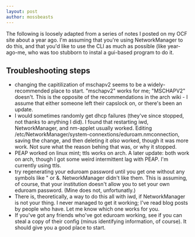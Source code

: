 ```yaml
---
layout: post
author: mossbeasts
---
```

The following is loosely adapted from a series of notes I posted on my OCF site about a year ago. I'm assuming that you're using NetworkManager to do this, and that you'd like to use the CLI as much as possible (like year-ago-me, who was too stubborn to instal a gui-based program to do it.

## Troubleshooting steps
- changing the capitilization of mschapv2 seems to be a widely-recommended place to start. "mschapv2" works for me; "MSCHAPV2" doesn't. This is the opposite of the recommendations in the arch wiki - I assume that either someone left their capslock on, or there's been an update.
- I would sometimes randomly get dhcp failures (they've since stopped, not thanks to anything I did). I found that restarting iwd, NetworkManager, and nm-applet usually worked. Editing /etc/NetworkManager/system-connextions/eduroam.nmconnection, saving the change, and then deleting it *also* worked, though it was more work. Not sure what the reason behing that was, or why it stopped.
- PEAP worked on linux mint; ttls works on arch. A later update: both work on arch, though I got some weird intermittent lag with PEAP. I'm currently using ttls.
- try regenerating your eduroam password until you get one without any symbols like " or &. NetworkManager didn't like them. This is assuming, of course, that your institution doesn't allow you to set your own eduroam password. (Mine does not, unfortunatly.)
- There is, theoretically, a way to do this all with iwd, if NetworkManager is not your thing. I never managed to get it working; I've read blog posts by people who have. Let me know which one works for you.
- If you've got any friends who've got eduroam working, see if you can steal a copy of their config (minus identifying information, of course). It should give you a good place to start.
